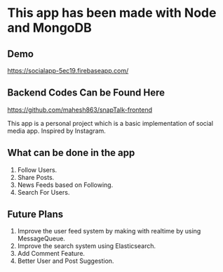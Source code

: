 # This app has been made with Node and MongoDB



## Demo
https://socialapp-5ec19.firebaseapp.com/


## Backend Codes Can be Found Here
https://github.com/mahesh863/snapTalk-frontend


This app is a personal project which is a basic implementation of social media app. Inspired by Instagram.

## What can be done in the app
1. Follow Users.
2. Share Posts.
3. News Feeds based on Following.
4. Search For Users.

## Future Plans
1. Improve the user feed system by making with realtime by using MessageQueue.
2. Improve the search system using Elasticsearch.
3. Add Comment Feature.
4. Better User and Post Suggestion. 
